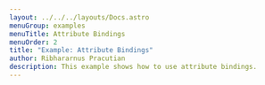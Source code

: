 ```yaml
---
layout: ../../../layouts/Docs.astro
menuGroup: examples
menuTitle: Attribute Bindings
menuOrder: 2
title: "Example: Attribute Bindings"
author: Ribhararnus Pracutian
description: This example shows how to use attribute bindings.
---
```


<sb-viewer id="web-platform-zvvaux" height="100vh"></sb-viewer>
